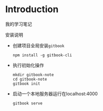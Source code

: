 # Introduction

我的学习笔记

安装说明

- 创建项目全局安装`gitbook`
    ```
    npm install -g gitbook-cli
    ```
- 执行初始化操作
    ```
    mkdir gitbook-note
    cd gitbook-note
    gitbook init
    ```
- 启动一个本地服务器运行在localhost:4000
    ```
    gitbook serve
    ```
